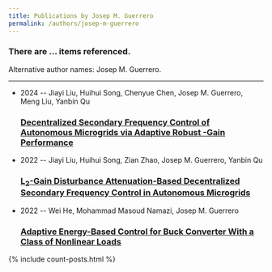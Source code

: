 ```yaml
---
title: Publications by Josep M. Guerrero
permalink: /authors/josep-m-guerrero
---
```


<h3 id="number-posts">There are ... items referenced.</h3>
<p id='info-authors'>Alternative author names: Josep M. Guerrero.</p>
<hr />
<ul class="post-list">
<li><span class='post-meta'>2024 -- Jiayi Liu, Huihui Song, Chenyue Chen, Josep M. Guerrero, Meng Liu, Yanbin Qu</span><h3><a class='post-link' href="{{ site.baseurl }}/decentralized-secondary-frequency-control-of-autonomous-microgrids-via-adaptive-robust-gain-performance-i-sub">Decentralized Secondary Frequency Control of Autonomous Microgrids via Adaptive Robust -Gain Performance</a></h3></li>
<li><span class='post-meta'>2022 -- Jiayi Liu, Huihui Song, Zian Zhao, Josep M. Guerrero, Yanbin Qu</span><h3><a class='post-link' href="{{ site.baseurl }}/l-sub-2-sub-gain-disturbance-attenuation-based-decentralized-secondary-frequency-control-in-autonomous-microgrids">L<sub>2</sub>-Gain Disturbance Attenuation-Based Decentralized Secondary Frequency Control in Autonomous Microgrids</a></h3></li>
<li><span class='post-meta'>2022 -- Wei He, Mohammad Masoud Namazi, Josep M. Guerrero</span><h3><a class='post-link' href="{{ site.baseurl }}/adaptive-energy-based-control-for-buck-converter-with-a-class-of-nonlinear-loads">Adaptive Energy-Based Control for Buck Converter With a Class of Nonlinear Loads</a></h3></li>

</ul>
{% include count-posts.html %}
